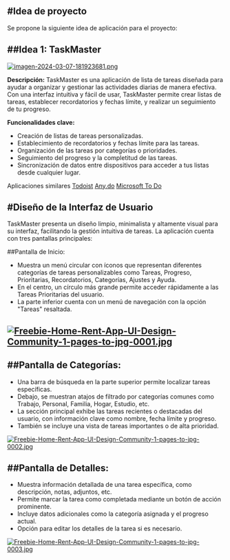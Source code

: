 #Idea de proyecto
---
Se propone la siguiente idea de aplicación para el proyecto:

##Idea 1: TaskMaster
---
[![imagen-2024-03-07-181923681.png](https://i.postimg.cc/g0NfHg1T/imagen-2024-03-07-181923681.png)](https://postimg.cc/cKt9sBxR)

**Descripción:**
TaskMaster es una aplicación de lista de tareas diseñada para ayudar a organizar y gestionar las actividades diarias de manera efectiva. Con una interfaz intuitiva y fácil de usar, TaskMaster permite crear listas de tareas, establecer recordatorios y fechas límite, y realizar un seguimiento de tu progreso.

**Funcionalidades clave:**
- Creación de listas de tareas personalizadas.
- Establecimiento de recordatorios y fechas límite para las tareas.
- Organización de las tareas por categorías o prioridades.
- Seguimiento del progreso y la completitud de las tareas.
- Sincronización de datos entre dispositivos para acceder a tus listas desde cualquier lugar.

Aplicaciones similares
<a href="https://play.google.com/store/apps/details?id=com.todoist&hl=es_CO&gl=US">Todoist</a>
<a href="https://play.google.com/store/apps/details?id=com.anydo&hl=es_CO&gl=US">Any.do</a>
<a href="https://play.google.com/store/apps/details?id=com.microsoft.todos&hl=es_419&gl=US">Microsoft To Do</a>



#Diseño de la Interfaz de Usuario
---
TaskMaster presenta un diseño limpio, minimalista y altamente visual para su interfaz, facilitando la gestión intuitiva de tareas. La aplicación cuenta con tres pantallas principales:

##Pantalla de Inicio:
- Muestra un menú circular con íconos que representan diferentes categorías de tareas personalizables como Tareas, Progreso, Prioritarias, Recordatorios, Categorías, Ajustes y Ayuda.
- En el centro, un círculo más grande permite acceder rápidamente a las Tareas Prioritarias del usuario.
- La parte inferior cuenta con un menú de navegación con la opción "Tareas" resaltada.

[![Freebie-Home-Rent-App-UI-Design-Community-1-pages-to-jpg-0001.jpg](https://i.postimg.cc/43zZgv7f/Freebie-Home-Rent-App-UI-Design-Community-1-pages-to-jpg-0001.jpg)](https://postimg.cc/McKg0QmN)
---
##Pantalla de Categorías:
---
- Una barra de búsqueda en la parte superior permite localizar tareas específicas.
- Debajo, se muestran atajos de filtrado por categorías comunes como Trabajo, Personal, Familia, Hogar, Estudio, etc.
- La sección principal exhibe las tareas recientes o destacadas del usuario, con información clave como nombre, fecha límite y progreso.
- También se incluye una vista de tareas importantes o de alta prioridad.

[![Freebie-Home-Rent-App-UI-Design-Community-1-pages-to-jpg-0002.jpg](https://i.postimg.cc/2yXNw2Jw/Freebie-Home-Rent-App-UI-Design-Community-1-pages-to-jpg-0002.jpg)](https://postimg.cc/fSXPWjMt)

##Pantalla de Detalles:
---
- Muestra información detallada de una tarea específica, como descripción, notas, adjuntos, etc.
- Permite marcar la tarea como completada mediante un botón de acción prominente.
- Incluye datos adicionales como la categoría asignada y el progreso actual.
- Opción para editar los detalles de la tarea si es necesario.

[![Freebie-Home-Rent-App-UI-Design-Community-1-pages-to-jpg-0003.jpg](https://i.postimg.cc/gj0P8fMj/Freebie-Home-Rent-App-UI-Design-Community-1-pages-to-jpg-0003.jpg)](https://postimg.cc/zb4M1PYY)
